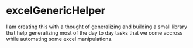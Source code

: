 # excelGenericHelper
I am creating this with a thought of generalizing and building a small library that help generalizing most of the day to day tasks that we come accross while automating some excel manipulations.
